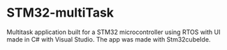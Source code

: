 # STM32-multiTask
Multitask application built for a STM32 microcontroller using RTOS with UI made in C# with Visual Studio. The app was made with Stm32cubeIde.
